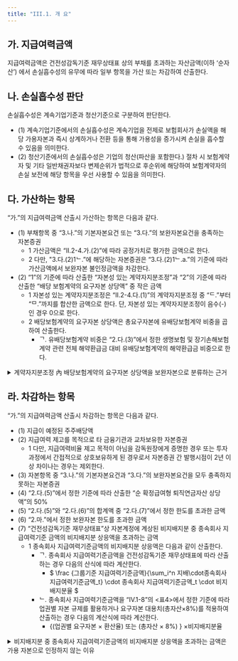 ```yaml
---
title: "III.1. 개 요"
---
```

## 가. 지급여력금액
지급여력금액은 건전성감독기준 재무상태표 상의 부채를 초과하는 자산금액(이하 ‘순자산’) 에서 손실흡수성의 유무에 따라 일부 항목을 가산 또는 차감하여 산출한다.

## 나. 손실흡수성 판단
손실흡수성은 계속기업기준과 청산기준으로 구분하여 판단한다.
- (1) 계속기업기준에서의 손실흡수성은 계속기업을 전제로 보험회사가 손실액을 해당 가용자본과 즉시 상계하거나 전환 등을 통해 가용성을 증가시켜 손실을 흡수할 수 있음을 의미한다.
- (2) 청산기준에서의 손실흡수성은 기업의 청산(파산을 포함한다.) 절차 시 보험계약자 및 기타 일반채권자보다 변제순위가 법적으로 후순위에 해당하여 보험계약자의 손실 보전에 해당 항목을 우선 사용할 수 있음을 의미한다.

## 다. 가산하는 항목
“가.”의 지급여력금액 산출시 가산하는 항목은 다음과 같다.
- (1) 부채항목 중 “3.나.”의 기본자본요건 또는 “3.다.”의 보완자본요건을 충족하는 자본증권
  - 1 가산금액은 “II.2-4.가.(2)”에 따라 공정가치로 평가한 금액으로 한다.
  - 2 다만, "3.다.(2)1ᄂ.”에 해당하는 자본증권은 “3.다.(2)1ᄂ.a.”의 기준에 따라 가산금액에서 보완자본 불인정금액을 차감한다.
- (2) “1”의 기준에 따라 산출한 “자본성 있는 계약자지분조정”과 “2”의 기준에 따라 산출한 “배당 보험계약의 요구자본 상당액” 중 작은 금액
  - 1 자본성 있는 계약자지분조정은 “II.2-4.다.(1)”의 계약자지분조정 중 “ᄃ.”부터 “ᄆ.”까지를 합산한 금액으로 한다. 단, 자본성 있는 계약자지분조정이 음수(-)인 경우 0으로 한다.
  - 2 배당보험계약의 요구자본 상당액은 총요구자본에 유배당보험계약 비중을 곱하여 산출한다.
    - ᄀ. 유배당보험계약 비중은 “2.다.(3)”에서 정한 생명보험 및 장기손해보험계약 관련 전체 해약환급금 대비 유배당보험계약의 해약환급금 비중으로 한다.


<details>
  <summary>계약자지분조정 內 배당보험계약의 요구자본 상당액을 보완자본으로 분류하는 근거</summary>
  <div markdown="1">
  {% capture notice-1 %}
- 계약자지분조정은 미실현이익으로서 매각(실현)할 경우 손실 보전에 사용할 수 있는데, 이때 이익배분 기준에 따라 계약자 몫으로 배분되어야 하므로 유배당 보험계약에서 발생하는 손실 보전에만 사용 가능
- 따라서, 유배당 보험계약에서 발생하는 요구자본(‘배당보험계약의 요구자본 상당액’)에 대해서는 보완자본으로 인정
  {% endcapture %}
  <div class="notice">
    {{ notice-1 | markdownify }}
  </div>

  </div>
</details>

## 라. 차감하는 항목
“가.”의 지급여력금액 산출시 차감하는 항목은 다음과 같다.
- (1) 지급이 예정된 주주배당액
- (2) 지급여력 제고를 목적으로 타 금융기관과 교차보유한 자본증권
  - 1 다만, 지급여력비율 제고 목적이 아님을 감독원장에게 증명한 경우 또는 투자과정에서 간접적으로 상호보유하게 된 경우로서 자본증권 간 발행시점이 2년 이상 차이나는 경우는 제외한다.
- (3) 자본항목 중 “3.나.”의 기본자본요건과 “3.다.”의 보완자본요건을 모두 충족하지 못하는 자본증권
- (4) “2.다.(5)”에서 정한 기준에 따라 산출한 “순 확정급여형 퇴직연금자산 상당액”의 50%
- (5) “2.다.(5)”와 “2.다.(6)”의 합계액 중 “2.다.(7)”에서 정한 한도를 초과한 금액
- (6) “2.마.”에서 정한 보완자본 한도를 초과한 금액
- (7) “건전성감독기준 재무상태표”상 자본계정에 계상된 비지배지분 중 종속회사 지급여력기준 금액의 비지배지분 상응액을 초과하는 금액
  - 1 종속회사 지급여력기준금액의 비지배지분 상응액은 다음과 같이 산출한다.
    - ᄀ. 종속회사 지급여력기준금액을 건전성감독기준 재무상태표에 따라 산출하는 경우 다음의 산식에 따라 계산한다.
      - $ \frac {그룹기준 지급여력기준금액}{\sum_i^n 지배\cdot종속회사 지급여력기준금액_t} \cdot 종속회사 지급여력기준금액_t \cdot 비지배지분율 $
    - ᄂ. 종속회사 지급여력기준금액을 “IV.1-8”의 <표4>에서 정한 기준에 따라 업권별 자본 규제를 활용하거나 요구자본 대용치(총자산×8%)를 적용하여 산출하는 경우 다음의 계산식에 따라 계산한다.
      - {(업권별 요구자본 × 환산율) 또는 (총자산 × 8%) } ×비지배지분율

<details>
  <summary>비지배지분 중 종속회사 지급여력기준금액의 비지배지분 상응액을 초과하는 금액은 가용 자본으로 인정하지 않는 이유</summary>
  <div markdown="1">

  {% capture notice-2 %}
- 가용자본은 위기상황 발생 시 손실을 보전하는 것이 주 목적이므로 손실흡수에 사용 가능 한지 여부(‘가용성’)가 중요한 판단 기준
  - 이에, 개별회사 기준으로 가용자본으로 인정되는 항목이더라도 그룹의 손실에 사용할 수 없는 경우 가용자본으로 인정 불가
- 종속회사의 비지배주주지분은 해당 종속회사의 손실보전에는 사용할 수 있으나, 그룹 내 다른 회사의 손실(요구자본)을 보전하는데 사용할 수 없으므로
  - 비지배주주지분 중 해당 종속회사의 손실보전에 사용할 수 있는 금액(이하, ‘종속회사 지급 여력기준금액의 비지배지분 상응액’)을 초과하는 금액은 가용자본으로 불인정(바젤III, SolvencyII 등 국내·외 사례에서도 동일하게 가용자본으로 불인정)
- 한편, 그룹기준의 요구자본 산출 시 지배회사와 종속회사의 요구자본 간 위험 분산효과가 반영되므로
  - 종속회사의 가용자본을 가용성과 무관하게 100% 합산할 경우, 그룹 기준의 가용자본이 오히려 과대평가되는 결과를 초래

![image](https://user-images.githubusercontent.com/67420397/235423004-9ddff67e-8072-4da5-8070-2c4c923e6ccb.png)

  {% endcapture %}
  <div class="notice">
    {{ notice-2 | markdownify }}
  </div>

  </div>
</details>
